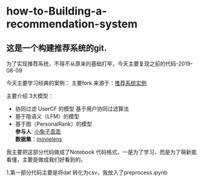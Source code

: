 # how-to-Building-a-recommendation-system
## 这是一个构建推荐系统的git.

为了实现推荐系统，不得不从原来的基础打牢，今天主要复现之前的代码-2019-08-09

今天主要学习经典的案例：
主要fork 来源于：[推荐系统实例](https://github.com/lpty/recommendation)  

主要介绍 3大模型：
* 协同过滤 UserCF 的模型 
基于用户协同过滤算法  
* 基于隐语义（LFM）的模型  
* 基于图（PersonalRank）的模型  
**参与人**: [小兔子乖乖](https://github.com/PandasCute)  
**数据集**：[movielens](http://grouplens.org/datasets/movielens/1m)   

我主要把这部分代码做成了Notebook 代码格式，一是为了学习，而是为了萌新能看懂，主要是做成我们好看到的。

1.第一部分代码主要是将dat 转化为csv，我放入了preprocess.ipynb




